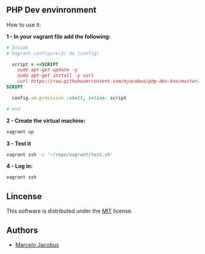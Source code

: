 PHP Dev envinronment
--------------------------------

How to use it:

**1 - In your vagrant file add the following:**

```ruby
# Inside
# Vagrant.configure(2) do |config|

  script = <<SCRIPT
    sudo apt-get update -y
    sudo apt-get install -y curl
    curl https://raw.githubusercontent.com/mjacobus/php-dev-box/master/vagrant/remote-install.sh | bash
SCRIPT

  config.vm.provision :shell, inline: script

# end
```

**2 - Create the virtual machine:**

```bash
vagrant up
```

**3 - Test it**

```bash
vagrant ssh -c '~/repo/vagrant/test.sh'
```

**4 - Log in:**

```bash
vagrant ssh
```

## Lincense

This software is distributed under the [MIT](MIT-LICENSE) license.

## Authors

- [Marcelo Jacobus](https://github.com/mjacobus)
